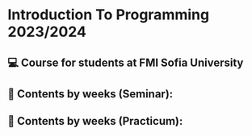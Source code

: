 # Introduction To Programming 2023/2024
## :computer: Course for students at FMI Sofia University
<!-- ## [:page_facing_up:](https://github.com/KrashM/Introduction_To_Programming/tree/main/Control%20Solutions) Example solutions to controls -->
## :pushpin: Contents by weeks (Seminar):

## :pushpin: Contents by weeks (Practicum):
<!-- ## [:exclamation:](https://github.com/KrashM/Introduction_To_Programming/blob/main/Seminar/Week%2001/InstallationGuide.md) Installation guide for VS Code and C++ -->